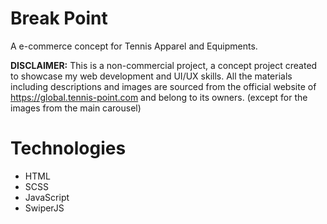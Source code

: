# Break Point

A e-commerce concept for Tennis Apparel and Equipments.

<b>DISCLAIMER:</b>
This is a non-commercial project, a concept project created to showcase my web development and UI/UX skills. All the materials including descriptions and images are sourced from the official website of https://global.tennis-point.com and belong to its owners. (except for the images from the main carousel)

# Technologies

- HTML
- SCSS
- JavaScript
- SwiperJS
